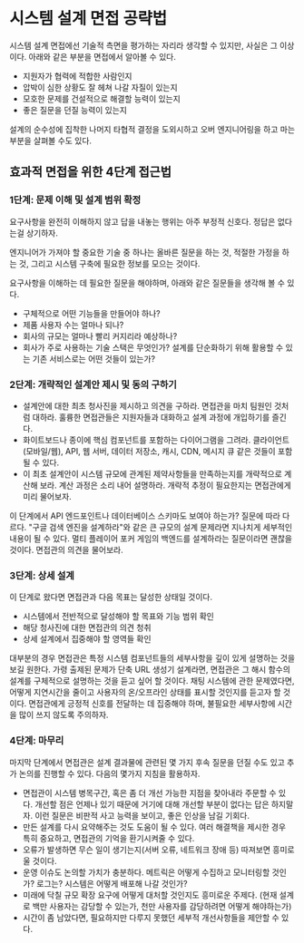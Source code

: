 # 시스템 설계 면접 공략법

시스템 설계 면접에선 기술적 측면을 평가하는 자리라 생각할 수 있지만, 사실은 그 이상이다. 아래와 같은 부분을 면접에서 알아볼 수 있다.
- 지원자가 협력에 적합한 사람인지
- 압박이 심한 상황도 잘 헤쳐 나갈 자질이 있는지
- 모호한 문제를 건설적으로 해결할 능력이 있는지
- 좋은 질문을 던질 능력이 있는지

설계의 순수성에 집착한 나머지 타협적 결정을 도외시하고 오버 엔지니어링을 하고 마는 부분을 살펴볼 수도 있다.

## 효과적 면접을 위한 4단계 접근법

### 1단계: 문제 이해 및 설계 범위 확정
요구사항을 완전히 이해하지 않고 답을 내놓는 행위는 아주 부정적 신호다. 정답은 없다는걸 상기하자.

엔지니어가 가져야 할 중요한 기술 중 하나는 올바른 질문을 하는 것, 적절한 가정을 하는 것, 그리고 시스템 구축에 필요한 정보를 모으는 것이다.

요구사항을 이해하는 데 필요한 질문을 해야하며, 아래와 같은 질문들을 생각해 볼 수 있다.

- 구체적으로 어떤 기능들을 만들어야 하나?
- 제품 사용자 수는 얼마나 되나?
- 회사의 규모는 얼마나 빨리 커지리라 예상하나?
- 회사가 주로 사용하는 기술 스택은 무엇인가? 설계를 단순화하기 위해 활용할 수 있는 기존 서비스로는 어떤 것들이 있는가?

### 2단계: 개략적인 설계안 제시 및 동의 구하기
- 설계안에 대한 최초 청사진을 제시하고 의견을 구하라. 면접관을 마치 팀원인 것처럼 대하라. 훌륭한 면접관들은 지원자들과 대화하고 설계 과정에 개입하기를 즐긴다.
- 화이트보드나 종이에 핵심 컴포넌트를 포함하는 다이어그램을 그려라. 클라이언트(모바일/웹), API, 웹 서버, 데이터 저장소, 캐시, CDN, 메시지 큐 같은 것들이 포함될 수 있다.
- 이 최초 설계안이 시스템 규모에 관계된 제약사항들을 만족하는지를 개략적으로 계산해 보라. 계산 과정은 소리 내어 설명하라. 개략적 추정이 필요한지는 면접관에게 미리 물어보자.

이 단계에서 API 엔드포인트나 데이터베이스 스키마도 보여야 하는가? 질문에 따라 다르다.
"구글 검색 엔진을 설계하라"와 같은 큰 규모의 설계 문제라면 지나치게 세부적인 내용이 될 수 있다. 멀티 플레이어 포커 게임의 백엔드를 설계하라는 질문이라면 괜찮을 것이다. 면접관의 의견을 물어보라.

### 3단계: 상세 설계
이 단계로 왔다면 면접관과 다음 목표는 달성한 상태일 것이다.
- 시스템에서 전반적으로 달성해야 할 목표와 기능 범위 확인
- 해당 청사진에 대한 면접관의 의견 청취
- 상세 설계에서 집중해야 할 영역들 확인

대부분의 경우 면접관은 특정 시스템 컴포넌트들의 세부사항을 깊이 있게 설명하는 것을 보길 원한다.
가령 출제된 문제가 단축 URL 생성기 설계라면, 면접관은 그 해시 함수의 설계를 구체적으로 설명하는 것을 듣고 싶어 할 것이다. 채팅 시스템에 관한 문제였다면, 어떻게 지연시간을 줄이고 사용자의 온/오프라인 상태를 표시할 것인지를 듣고자 할 것이다.
면접관에게 긍정적 신호를 전달하는 데 집중해야 하며, 불필요한 세부사항에 시간을 많이 쓰지 않도록 주의하자.

### 4단계: 마무리
마지막 단계에서 면접관은 설계 결과물에 관련된 몇 가지 후속 질문을 던질 수도 있고 추가 논의를 진행할 수 있다. 다음의 몇가지 지침을 활용하자.

- 면접관이 시스템 병목구간, 혹은 좀 더 개선 가능한 지점을 찾아내라 주문할 수 있다. 개선할 점은 언제나 있기 때문에 거기에 대해 개선할 부분이 없다는 답은 하지말자. 이런 질문은 비판적 사고 능력을 보이고, 좋은 인상을 남길 기회다.
- 만든 설계를 다시 요약해주는 것도 도움이 될 수 있다. 여러 해결책을 제시한 경우 특히 중요하고, 면접관의 기억을 환기시켜줄 수 있다.
- 오류가 발생하면 무슨 일이 생기는지(서버 오류, 네트워크 장애 등) 따져보면 흥미로울 것이다.
- 운영 이슈도 논의할 가치가 충분하다. 메트릭은 어떻게 수집하고 모니터링할 것인가? 로그는? 시스템은 어떻게 배포해 나갈 것인가?
- 미래에 닥칠 규모 확장 요구에 어떻게 대처할 것인지도 흥미로운 주제다. (현재 설계로 백만 사용자는 감당할 수 있는가, 천만 사용자를 감당하려면 어떻게 해야하는가)
- 시간이 좀 남았다면, 필요하지만 다루지 못했던 세부적 개선사항들을 제안할 수 있다.
